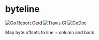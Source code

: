 # byteline


[![Go Report Card](https://goreportcard.com/badge/github.com/erinpentecost/byteline)](https://goreportcard.com/report/github.com/erinpentecost/byteline)
[![Travis CI](https://travis-ci.org/erinpentecost/byteline.svg?branch=master)](https://travis-ci.org/erinpentecost/byteline)
[![GoDoc](https://godoc.org/github.com/erinpentecost/byteline?status.svg)](https://godoc.org/github.com/erinpentecost/byteline)

Map byte offsets to line + column and back
